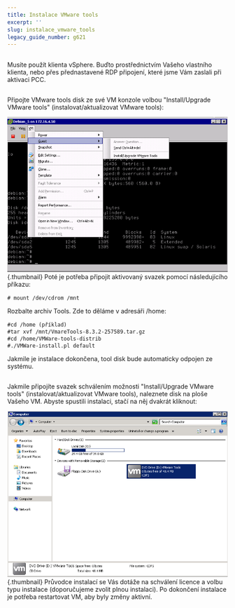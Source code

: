 ```yaml
---
title: Instalace VMware tools
excerpt: ''
slug: instalace_vmware_tools
legacy_guide_number: g621
---
```



## 
Musíte použít klienta vSphere. Buďto prostřednictvím Vašeho vlastního klienta, nebo přes přednastavené RDP připojení, které jsme Vám zaslali při aktivaci PCC.


## 
Připojte VMware tools disk ze své VM konzole volbou "Install/Upgrade VMware tools" (instalovat/aktualizovat VMware tools):

![](images/img_142.jpg){.thumbnail}
Poté je potřeba připojit aktivovaný svazek pomocí následujícího příkazu:


```
# mount /dev/cdrom /mnt
```


Rozbalte archiv Tools. Zde to děláme v adresáři /home:


```
#cd /home (příklad)
#tar xvf /mnt/VmareTools-8.3.2-257589.tar.gz
#cd /home/VMWare-tools-distrib
#./VMWare-install.pl default
```


Jakmile je instalace dokončena, tool disk bude automaticky odpojen ze systému.


## 
Jakmile připojíte svazek schválením možnosti "Install/Upgrade VMware tools" (instalovat/aktualizovat VMware tools), naleznete disk na ploše Vašeho VM. Abyste spustili instalaci, stačí na něj dvakrát kliknout:

![](images/img_143.jpg){.thumbnail}
Průvodce instalací se Vás dotáže na schválení licence a volbu typu instalace (doporučujeme zvolit plnou instalaci). 
Po dokončení instalace je potřeba restartovat VM, aby byly změny aktivní.

